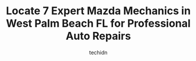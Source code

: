 ---
layout: ampstory
image: https://images.unsplash.com/photo-1570730325943-d6cc45ec31b2?ixlib=rb-4.0.3&ixid=MnwxMjA3fDB8MHxwaG90by1wYWdlfHx8fGVufDB8fHx8&auto=format&fit=crop&w=640&h=853&q=80
author: techidn
featured: false
description: For top-quality automotive repairs and maintenance, visit the 7 best Mazda Mechanic in West Palm Beach FL, USA. Their reputation for excellence and their dedication to customer satisfaction 
title: Locate 7 Expert Mazda Mechanics in West Palm Beach FL for Professional Auto Repairs
cover:
   title: Locate 7 Expert Mazda Mechanics in West Palm Beach FL for Professional Auto Repairs
   subtitle: Rickpate
   background: https://images.unsplash.com/photo-1570730325943-d6cc45ec31b2?ixlib=rb-4.0.3&ixid=MnwxMjA3fDB8MHxwaG90by1wYWdlfHx8fGVufDB8fHx8&auto=format&fit=crop&w=640&h=853&q=80

pages: 
 - layout: thirds
   top: <h1>#1 MotorHaus</h1>
   bottom: "<p>This was my second time going to MotorHaus and believe me, it wont be the last. So far, had a great experience with them. They are knowledgeable and communicate effectiv</p>"
   background: https://www.knot35.com/toplist/wp-content/uploads/2023/06/best-mazda-mechanic-1-in-west-palm-beach-fl-1685833059.jpeg
   backgroundblur: true
 - layout: thirds
   top: <h1>#2 Master Techs Auto Repair</h1>
   bottom: "<p>7808-B, Okeechobee Blvd, West Palm Beach, FL 33411, United States</p>"
   background: https://www.knot35.com/toplist/wp-content/uploads/2023/06/best-mazda-mechanic-2-in-west-palm-beach-fl-1685833060.jpeg
   cta:
      link: https://www.knot35.com/toplist/locate-7-expert-mazda-mechanics-in-west-palm-beach-fl-for-professional-auto-repairs/
      text: Locate 7 Expert Mazda Mechanics in West Palm Beach FL for Professional Auto Repairs
 - layout: thirds
   top: <h1>#3 AMB Auto Center of West Palm Beach</h1>
   bottom: "<p>2774 Okeechobee Blvd, West Palm Beach, FL 33409, United States</p>"
   background: https://www.knot35.com/toplist/wp-content/uploads/2023/06/best-mazda-mechanic-3-in-west-palm-beach-fl-1685833060.jpeg
   cta:
      link: https://www.knot35.com/toplist/locate-7-expert-mazda-mechanics-in-west-palm-beach-fl-for-professional-auto-repairs/
      text: Locate 7 Expert Mazda Mechanics in West Palm Beach FL for Professional Auto Repairs
 - layout: thirds
   top: <h1>#4 Adrians Automotive Mobile Repair</h1>
   bottom: "<p>3025 Windsor Ave, West Palm Beach, FL 33407, United States</p>"
   background: https://images.unsplash.com/photo-1541356665065-22676f35dd40?ixlib=rb-4.0.3&ixid=MnwxMjA3fDB8MHxwaG90by1wYWdlfHx8fGVufDB8fHx8&auto=format&fit=crop&w=640&h=853&q=80
   cta:
      link: https://www.knot35.com/toplist/locate-7-expert-mazda-mechanics-in-west-palm-beach-fl-for-professional-auto-repairs/
      text: Locate 7 Expert Mazda Mechanics in West Palm Beach FL for Professional Auto Repairs
 - layout: thirds
   top: <h1>#5 Ama Auto Repair</h1>
   bottom: "<p>2051 Indian Rd, West Palm Beach, FL 33409, United States</p>"
   background: https://images.unsplash.com/photo-1597773150796-e5c14ebecbf5?ixlib=rb-4.0.3&ixid=MnwxMjA3fDB8MHxwaG90by1wYWdlfHx8fGVufDB8fHx8&auto=format&fit=crop&w=640&h=853&q=80
   cta:
      link: https://www.knot35.com/toplist/locate-7-expert-mazda-mechanics-in-west-palm-beach-fl-for-professional-auto-repairs/
      text: Locate 7 Expert Mazda Mechanics in West Palm Beach FL for Professional Auto Repairs
 - layout: thirds
   top: <h1>#6 M&M AUTO REPAIR SHOP</h1>
   bottom: "<p>1655 Donna Rd bay1, West Palm Beach, FL 33409, United States</p>"
   background: https://images.unsplash.com/photo-1531169509526-f8f1fdaa4a67?ixlib=rb-4.0.3&ixid=MnwxMjA3fDB8MHxwaG90by1wYWdlfHx8fGVufDB8fHx8&auto=format&fit=crop&w=640&h=853&q=80
   cta:
      link: https://www.knot35.com/toplist/locate-7-expert-mazda-mechanics-in-west-palm-beach-fl-for-professional-auto-repairs/
      text: Locate 7 Expert Mazda Mechanics in West Palm Beach FL for Professional Auto Repairs
 - layout: thirds
   top: <h1>#7 Pman Automotive Repair Inc</h1>
   bottom: "<p>2532 Old Okeechobee Rd, West Palm Beach, FL 33409, United States</p>"
   background: https://images.unsplash.com/photo-1599422314077-f4dfdaa4cd09?ixlib=rb-4.0.3&ixid=MnwxMjA3fDB8MHxwaG90by1wYWdlfHx8fGVufDB8fHx8&auto=format&fit=crop&w=640&h=853&q=80
   cta:
      link: https://www.knot35.com/toplist/locate-7-expert-mazda-mechanics-in-west-palm-beach-fl-for-professional-auto-repairs/
      text: Locate 7 Expert Mazda Mechanics in West Palm Beach FL for Professional Auto Repairs
 - layout: thirds
   middle: Continue reading...
   background: https://images.unsplash.com/photo-1580610447943-1bfbef5efe07?ixlib=rb-4.0.3&ixid=MnwxMjA3fDB8MHxwaG90by1wYWdlfHx8fGVufDB8fHx8&auto=format&fit=crop&w=640&h=853&q=80
   cta:
      link: https://www.knot35.com/toplist/locate-7-expert-mazda-mechanics-in-west-palm-beach-fl-for-professional-auto-repairs/
      text: Locate 7 Expert Mazda Mechanics in West Palm Beach FL for Professional Auto Repairs
      
---